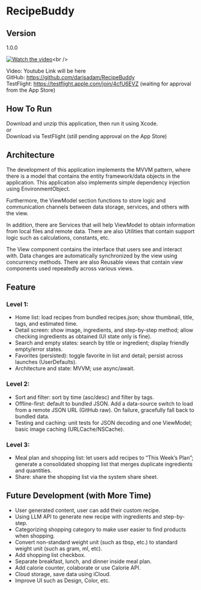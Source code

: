 # RecipeBuddy <br />

## Version
1.0.0

[![Watch the video](https://img.youtube.com/vi/.../maxresdefault.jpg)](https://youtu.be/...)<br />

Video: Youtube Link will be here<br />
GitHub: https://github.com/darisadam/RecipeBuddy<br />
TestFlight: https://testflight.apple.com/join/4cfU6EVZ (waiting for approval from the App Store)<br />

## How To Run
Download and unzip this application, then run it using Xcode.<br />
or<br />
Download via TestFlight (still pending approval on the App Store)<br />

## Architecture
The development of this application implements the MVVM pattern, where there is a model that contains the entity framework/data objects in the application. This application also implements simple dependency injection using EnvironmentObject.<br />

Furthermore, the ViewModel section functions to store logic and communication channels between data storage, services, and others with the view.<br />

In addition, there are Services that will help ViewModel to obtain information from local files and remote data. There are also Utilities that contain support logic such as calculations, constants, etc.<br />

The View component contains the interface that users see and interact with. Data changes are automatically synchronized by the view using concurrency methods. There are also Reusable views that contain view components used repeatedly across various views.<br />

## Feature
### Level 1:
- Home list: load recipes from bundled recipes.json; show thumbnail, title, tags, and estimated time.
- Detail screen: show image, ingredients, and step-by-step method; allow checking ingredients as obtained (UI state only is fine).
- Search and empty states: search by title or ingredient; display friendly empty/error states.
- Favorites (persisted): toggle favorite in list and detail; persist across launches (UserDefaults).
- Architecture and state: MVVM; use async/await.

### Level 2:
- Sort and filter: sort by time (asc/desc) and filter by tags.
- Offline-first: default to bundled JSON. Add a data-source switch to load from a remote JSON URL (GitHub raw). On failure, gracefully fall back to bundled data.
- Testing and caching: unit tests for JSON decoding and one ViewModel; basic image caching (URLCache/NSCache).

### Level 3:
- Meal plan and shopping list: let users add recipes to “This Week’s Plan”; generate a consolidated shopping list that merges duplicate ingredients and quantities.
- Share: share the shopping list via the system share sheet.

## Future Development (with More Time)
- User generated content, user can add their custom recipe.
- Using LLM API to generate new recipe with ingredients and step-by-step.
- Categorizing shopping category to make user easier to find products when shopping.
- Convert non-standard weight unit (such as tbsp, etc.) to standard weight unit (such as gram, ml, etc).
- Add shopping list checkbox.
- Separate breakfast, lunch, and dinner inside meal plan.
- Add calorie counter, colaborate or use Calorie API.
- Cloud storage, save data using iCloud.
- Improve UI such as Design, Color, etc.
